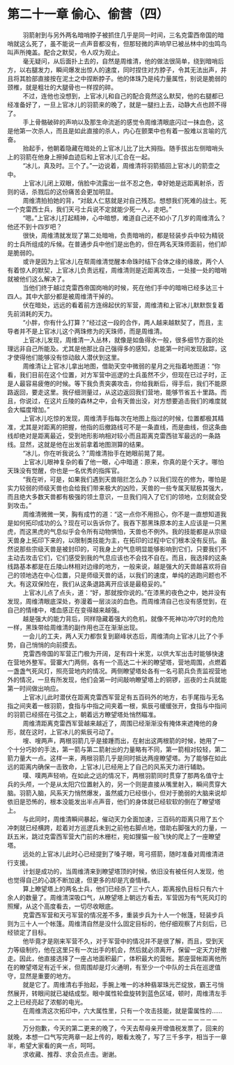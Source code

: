<h1>第二十一章 偷心、偷营（四）</h1>
<div id="content">&nbsp&nbsp&nbsp&nbsp&nbsp&nbsp&nbsp&nbsp
 羽箭射到与另外两名暗哨脖子被抓住几乎是同一时间，三名克雷西帝国的暗哨就这么死了，虽不能说一点声音都没有，但那轻微的声响早已被丛林中的虫鸣鸟叫声所掩盖。配合之默契，令人叹为观止。
 <br/>&nbsp&nbsp&nbsp&nbsp&nbsp&nbsp&nbsp&nbsp
 毫无疑问，从后面扑上去的，自然是周维清，他的做法很简单，绕到暗哨后方，以右腿发力，瞬间爆发出惊人的速度，同时捏住对方脖子，令其无法出声，并且将其脸部直接按在泥土之中捏断脖子。他的体珠乃是纯力量属性，别说是脆弱的颈椎，就是粗壮的大腿骨也一样捏的碎。
 <br/>&nbsp&nbsp&nbsp&nbsp&nbsp&nbsp&nbsp&nbsp
 不过，连他也没想到，上官冰儿和自己的配合竟然这么默契，他的右腿都已经准备好了，一旦上官冰儿的羽箭来的晚了，就是一腿扫上去，动静大点也顾不得了。
 <br/>&nbsp&nbsp&nbsp&nbsp&nbsp&nbsp&nbsp&nbsp
 手上骨骼破碎的声响以及那生命流逝的感觉令周维清眼底闪过一抹血色，这是他第一次杀人，而且是如此直接的杀人，内心在颤栗中也有着一股难以言喻的亢奋。
 <br/>&nbsp&nbsp&nbsp&nbsp&nbsp&nbsp&nbsp&nbsp
 抬起手，他朝着隐藏在暗处的上官冰儿比了比大拇指。随手拔出左侧暗哨头上的羽箭在他身上擦掉血迹后和上官冰儿汇合在一起。
 <br/>&nbsp&nbsp&nbsp&nbsp&nbsp&nbsp&nbsp&nbsp
 “冰儿，真及时。三个了。”一边说着，周维清将羽箭插回上官冰儿的箭壶之中。
 <br/>&nbsp&nbsp&nbsp&nbsp&nbsp&nbsp&nbsp&nbsp
 上官冰儿闭上双眼，俏脸中流露出一丝不忍之色，幸好她是远距离射杀，否则的话，杀戮后的这份痛苦会更加明显。
 <br/>&nbsp&nbsp&nbsp&nbsp&nbsp&nbsp&nbsp&nbsp
 周维清拍拍她的背，“对敌人仁慈就是对自己残忍。想想我们死难的战士。死一个克雷西士兵，我们天弓士兵说不定就能少死一人，走吧。”
 <br/>&nbsp&nbsp&nbsp&nbsp&nbsp&nbsp&nbsp&nbsp
 “嗯。”上官冰儿打起精神，心中暗想，难道自己还不如小了几岁的周维清么？他还不到十四岁吧？
 <br/>&nbsp&nbsp&nbsp&nbsp&nbsp&nbsp&nbsp&nbsp
 很快，周维清就发现了第二处暗哨，负责暗哨的，都是轻装步兵中较为精锐的士兵所组成的斥候。在普通步兵中他们是出色的，但在两名天珠师面前，他们却是脆弱的。
 <br/>&nbsp&nbsp&nbsp&nbsp&nbsp&nbsp&nbsp&nbsp
 或许是因为上官冰儿在帮周维清觉醒本命珠时结下合体之缘的缘故，两个人有着惊人的默契，上官冰儿负责远程，周维清则是近距离攻击，一处接一处的暗哨就被他们这么解决了。
 <br/>&nbsp&nbsp&nbsp&nbsp&nbsp&nbsp&nbsp&nbsp
 当他们终于越过克雷西帝国岗哨的时候，死在他们手中的暗哨已经多达三十四人。其中大部分都是被周维清干掉的。
 <br/>&nbsp&nbsp&nbsp&nbsp&nbsp&nbsp&nbsp&nbsp
 伏在暗处，远远的看着前方连绵起伏的军营，周维清和上官冰儿默默恢复着先前消耗的天力。
 <br/>&nbsp&nbsp&nbsp&nbsp&nbsp&nbsp&nbsp&nbsp
 “小胖，你有什么打算？”经过这一段的合作，两人越来越默契了，而且，主导者并不是上官冰儿这个两珠修为的天珠师，而是周维清。
 <br/>&nbsp&nbsp&nbsp&nbsp&nbsp&nbsp&nbsp&nbsp
 上官冰儿发现，周维清一入丛林，就像是如鱼得水一般，很多细节方面的处理远非自己所能及。尤其是他那比自己强得多的感知，总能第一时间发现敌踪，这才使得他们能够没有惊动敌人潜伏到这里。
 <br/>&nbsp&nbsp&nbsp&nbsp&nbsp&nbsp&nbsp&nbsp
 周维清让上官冰儿拿出地图，借助天空中微弱的星月之光指着地图道：“你看，我们目前在这个位置，对方军营中巡逻的士兵虽然不少，但现在已过子时，正是人最容易疲倦的时候。等下我负责突袭攻击，你给我断后，得手后，我们不能原路返回，要走这里。我仔细测量过，从这边返回我们营地，能够节省五十里路。而且，你说过，在这片丘陵的森林之中，会有天兽出没，对方想要追击我们的难度就会大幅度增加。”
 <br/>&nbsp&nbsp&nbsp&nbsp&nbsp&nbsp&nbsp&nbsp
 上官冰儿吃惊的发现，周维清手指每次在地图上指过的时候，位置都极其精准，尤其是对距离的把握，他指的后撤路线可不是一条直线，而是曲线，但这条曲线却绝对是距离最近，受到地形影响相对较小而且距离克雷西驻军最远的一条路线。显然，这就是他在出发前拿着地图测算的结果。
 <br/>&nbsp&nbsp&nbsp&nbsp&nbsp&nbsp&nbsp&nbsp
 “冰儿，你在听我说么？”周维清抬手在她眼前晃了晃。
 <br/>&nbsp&nbsp&nbsp&nbsp&nbsp&nbsp&nbsp&nbsp
 上官冰儿眼神复杂的看了他一眼，心中暗道：原来，你真的是个天才。哪怕天珠没有觉醒，你也是一名优秀的指挥官。
 <br/>&nbsp&nbsp&nbsp&nbsp&nbsp&nbsp&nbsp&nbsp
 “我在听，可是，如果我们遇到天兽阻拦怎么办？以我们现在的修为，哪怕是实力较弱的师级天兽也会给我们带来极大的凶险，天兽的一些专属天赋极其强大，而且绝大多数天兽都有极强的领土意识，一旦我们闯入了它们的领地，立刻就会受到攻击。”
 <br/>&nbsp&nbsp&nbsp&nbsp&nbsp&nbsp&nbsp&nbsp
 周维清微微一笑，胸有成竹的道：“这一点你不用担心，你不是一直想知道我是如何拓印成功的么？现在可以告诉你了。我吞下那黑珠原本的主人应该是一只黑虎，而这黑虎的气息似乎会令所有动物惧怕，天兽也不例外。我的技能都是从宗级天兽身上拓印下来的，以限制类技能为主，在拓印的过程中它们根本没有反抗。虽然说那些宗级天兽是被封印的，可我身上的气息明显能够影响到它们，只要我们不主动去攻击它们，它们感受到我的气息应该也不会找不自在。而且，我选择的这条线路基本都是在丘陵山林相对边缘的地方，一般来说，越是强大的天兽越喜欢将自己的领地选在中心位置，只是师级天兽的话，以我们的速度，单纯的逃跑问题也不大。有这双保险在，我们从这条退路离开应该是最稳妥的。”
 <br/>&nbsp&nbsp&nbsp&nbsp&nbsp&nbsp&nbsp&nbsp
 上官冰儿点了点头，道：“好，那就按你说的。”在漆黑的夜色之中，她并没有发现，周维清眼底深处，弥漫着一层淡淡的血色。而周维清自己也没有感觉到，在自己的情绪中，嗜血感正在变得越来越强。
 <br/>&nbsp&nbsp&nbsp&nbsp&nbsp&nbsp&nbsp&nbsp
 越是强大的能力背后，同样隐藏着强大的危机，就像不死神功冲穴时的危险一样，黑珠带给周维清的副作用也正在渐渐出现。
 <br/>&nbsp&nbsp&nbsp&nbsp&nbsp&nbsp&nbsp&nbsp
 一会儿的工夫，两人天力都恢复到巅峰状态后，周维清向上官冰儿比了个手势，自己悄悄的向前摸去。
 <br/>&nbsp&nbsp&nbsp&nbsp&nbsp&nbsp&nbsp&nbsp
 克雷西帝国的军营正门极为开阔，足有四十米宽，以供大军出击时能够快速在营地外整军。营寨大门两侧，各有一个高达二十米的瞭望塔，营地周围，点燃着一盏盏气死风灯，照亮营地内的情况。两侧瞭望塔处各有一名弓箭兵负责监视营地外的情况，一旦有所发现，他们会第一时间敲响瞭望塔上的铜锣，巡夜的士兵就能第一时间做出响应。
 <br/>&nbsp&nbsp&nbsp&nbsp&nbsp&nbsp&nbsp&nbsp
 上官冰儿此时潜伏在距离克雷西军营足有五百码外的地方，右手尾指与无名指之间夹着一根羽箭，食指与中指之间夹着一根，紫辰弓缓缓张开，食指与中指间的羽箭已经搭在弓弦之上，朝着远方瞭望塔处悄然瞄准。
 <br/>&nbsp&nbsp&nbsp&nbsp&nbsp&nbsp&nbsp&nbsp
 周维清距离克雷西军营越来越近了，周围已经渐渐没有掩体来遮掩他的身形，就在这时，上官冰儿的紫辰弓动了。
 <br/>&nbsp&nbsp&nbsp&nbsp&nbsp&nbsp&nbsp&nbsp
 嗖、嗖两声，两根羽箭几乎是接踵而出，在射出这两根箭的时候，她用了一个十分巧妙的手法，第一箭与第二箭射出的力量略有不同，第一箭相对较轻，第二箭力量大一点。这样一来，两根羽箭几乎是同时抵达两座瞭望塔。为了能够在如此远的距离内确保一击致命，上官冰儿已经用上了自己的风系天力进行辅助。
 <br/>&nbsp&nbsp&nbsp&nbsp&nbsp&nbsp&nbsp&nbsp
 噗、噗两声轻响，在如此之远的情况下，两根羽箭同时贯穿了那两名值守士兵的头颅，一个是从太阳穴位置射入的，另一个则是直接从嘴里射入，瞬间贯穿大脑。羽箭入脑，风系天力悄然爆发，虽然威力已经很小，但对于脆弱的大脑来说却依旧是恐怖的，根本没能发出半点声音，他们的身体就已经软软的倒在了瞭望塔上。
 <br/>&nbsp&nbsp&nbsp&nbsp&nbsp&nbsp&nbsp&nbsp
 与此同时，周维清瞬间暴起，催动天力全面加速，三百码的距离只用了五个冲刺就已经横跨，趁着对方巡逻兵未到之前他右脚点地，借助右脚强大的力量，一跃五米，跳过克雷西军营大门前的木栅栏，宛如狸猫一般飞快的爬上了一座瞭望塔。
 <br/>&nbsp&nbsp&nbsp&nbsp&nbsp&nbsp&nbsp&nbsp
 远处的上官冰儿此时心已经提到了嗓子眼，弯弓搭箭，随时准备对周维清进行支援。
 <br/>&nbsp&nbsp&nbsp&nbsp&nbsp&nbsp&nbsp&nbsp
 计划是成功的，当周维清来到瞭望塔顶的时候，依旧没有被任何人发现，他也觉得自己的心跳不断加速，但更多的却是亢奋情绪。
 <br/>&nbsp&nbsp&nbsp&nbsp&nbsp&nbsp&nbsp&nbsp
 算上瞭望塔上的两名士兵，他们已经杀了三十六人，距离报仇目标只有六十余人的数量了。周维清深吸口气，从瞭望塔上朝远方看去，军营因为有气死风灯的照耀，从这个高度看去，一切尽收眼底。
 <br/>&nbsp&nbsp&nbsp&nbsp&nbsp&nbsp&nbsp&nbsp
 克雷西军营和天弓军营的情况差不多，重装步兵为十人一个帐篷，轻装步兵则为三十人一个帐篷。周维清自然是没什么固定目标的，他仔细观察了片刻后，已经锁定了目标。
 <br/>&nbsp&nbsp&nbsp&nbsp&nbsp&nbsp&nbsp&nbsp
 他毕竟才是刚来军营不久，对于军营中的情况并不是很了解，而且，受到天力等级制约，他在这里只有一次出手的机会，然后就必须离开，保留一定天力好撤走。因此，他直接选择了一座占地面积最广，体积最大的营帐。那座营帐距离他所在的瞭望塔足有近千米，但周围却是灯火通明，有至少一个中队的士兵在巡逻值守，显然是重要的地方。
 <br/>&nbsp&nbsp&nbsp&nbsp&nbsp&nbsp&nbsp&nbsp
 就是它了。周维清右手抬起，手腕上唯一的冰种翡翠珠光芒绽放，霸王弓悄然展开，转眼间就已凝结成型。眼中属性轮盘旋转到蓝色区域，顿时，周维清左手之上已经亮起了浓郁的电光。
 <br/>&nbsp&nbsp&nbsp&nbsp&nbsp&nbsp&nbsp&nbsp
 在周维清这次拓印中，六大属性里，只有一个攻击技能，就是雷属性的……
 <br/>&nbsp&nbsp&nbsp&nbsp&nbsp&nbsp&nbsp&nbsp
 －－－－－－－－－－－－－－－－－－－－－－－－－－－－－－－－
 <br/>&nbsp&nbsp&nbsp&nbsp&nbsp&nbsp&nbsp&nbsp
 万分抱歉，今天的第二更来的晚了，今天去帮母亲开增值税发票了，回来的就晚，本想一口气写完两章一起上传的，眼看太晚了，写了三千多字，相当于一章半，希望大家看的爽一点，呵呵。
 <br/>&nbsp&nbsp&nbsp&nbsp&nbsp&nbsp&nbsp&nbsp
 求收藏、推荐、求会员点击。谢谢。
 <br/>&nbsp&nbsp&nbsp&nbsp&nbsp&nbsp&nbsp&nbsp
</div>
